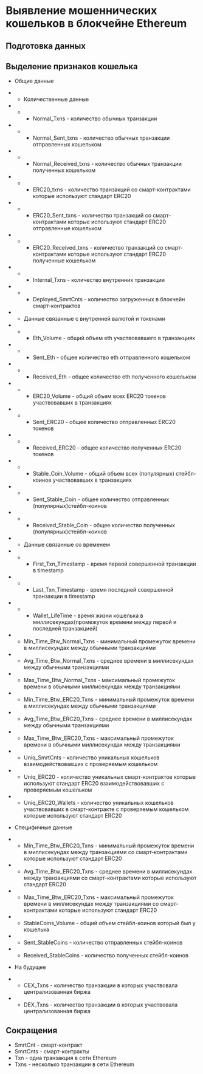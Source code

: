 # Выявление мошеннических кошельков в блокчейне Ethereum

## Подготовка данных

## Выделение признаков кошелька
* Общие данные

* * Количественные данные
* * * Normal_Txns - количество обычных транзакции
* * * Normal_Sent_txns - количество обычных транзакции отправленных кошельком
* * * Normal_Received_txns - количество обычных транзакции полученных кошельком
* * * ERC20_txns - количество транзакций со смарт-контрактами которые используют стандарт ERC20
* * * ERC20_Sent_txns - количество транзакций со смарт-контрактами которые используют стандарт ERC20 отправленные кошельком
* * * ERC20_Received_txns - количество транзакций со смарт-контрактами которые используют стандарт ERC20  полученные кошельком
* * * Internal_Txns - количество внутренних транзакции
* * * Deployed_SmrtCnts - количество загруженных в блокчейн смарт-контрактов

* * Данные связанные с внутренней валютой и токенами
* * * Eth_Volume - общий объем eth участвовавшего в транзакциях
* * * Sent_Eth - общее количество eth отправленного кошельком
* * * Received_Eth - общее количество eth полученного кошельком
* * * ERC20_Volume - общий объем всех ERC20 токенов участвовавших в транзакциях
* * * Sent_ERC20 - общее количество отправленных ERC20 токенов
* * * Received_ERC20 - общее количество полученных ERC20 токенов
* * * Stable_Coin_Volume - общий объем всех (популярных) стейбл-коинов участвовавших в транзакциях
* * * Sent_Stable_Coin - общее количество отправленных (популярных)стейбл-коинов
* * * Received_Stable_Coin - общее количество полученных (популярных)стейбл-коинов

* * Данные связанные со временем
* * * First_Txn_Timestamp - время первой совершенной транзакции в timestamp
* * * Last_Txn_Timestamp - время последней совершенной транзакции в timestamp
* * * Wallet_LifeTime - время жизни кошелька в миллисекундах(промежуток времени между первой и последней транзакцией)
* * Min_Time_Btw_Normal_Txns - минимальный промежуток времени в миллисекундах между обычными транзакциями
* * Avg_Time_Btw_Normal_Txns - среднее времени в миллисекундах между обычными транзакциями
* * Max_Time_Btw_Normal_Txns - максимальный промежуток времени в обычными миллисекундах между транзакциями
* * Min_Time_Btw_ERC20_Txns - минимальный промежуток времени в миллисекундах между обычными транзакциями
* * Avg_Time_Btw_ERC20_Txns - среднее времени в миллисекундах между обычными транзакциями
* * Max_Time_Btw_ERC20_Txns - максимальный промежуток времени в обычными миллисекундах между транзакциями



* * Uniq_SmrtCnts - количество уникальных кошельков взаимодействовавших с проверяемым кошельком
* * Uniq_ERC20 - количество уникальных смарт-контрактов которые используют стандарт ERC20 взаимодействовавших с проверяемым кошельком
* * Uniq_ERC20_Wallets - количество уникальных кошельков участвовавших в смарт-контракте с проверяемым кошельком которые используют стандарт ERC20
* Специфичные данные

* * Min_Time_Btw_ERC20_Txns - минимальный промежуток времени в миллисекундах между транзакциями со смарт-контрактами которые используют стандарт ERC20
* * Avg_Time_Btw_ERC20_Txns - среднее времени в миллисекундах между транзакциями со смарт-контрактами которые используют стандарт ERC20
* * Max_Time_Btw_ERC20_Txns - максимальный промежуток времени в миллисекундах между транзакциями со смарт-контрактами которые используют стандарт ERC20
* * StableCoins_Volume - общий объем стейбл-коинов который был у кошелька
* * Sent_StableCoins - количество отправленных стейбл-коинов
* * Received_StableCoins - количество полученных стейбл-коинов
* На будущее
* * CEX_Txns - количество транзакции в которых участвовала централизованная биржа 
* * DEX_Txns - количество транзакции в которых участвовала централизованная биржа


## Сокращения
* SmrtCnt - смарт-контракт
* SmrtCnts - смарт-контракты
* Txn - одна транзакция в сети Ethereum
* Txns - несколько транзакции в сети Ethereum
